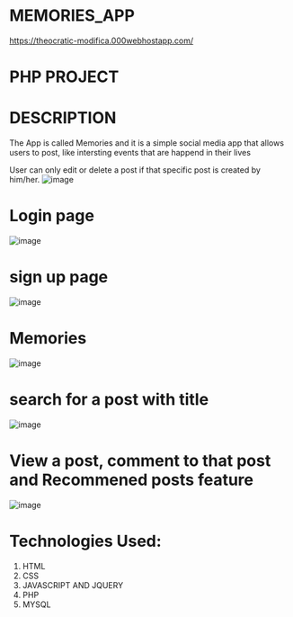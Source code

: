 # MEMORIES_APP
https://theocratic-modifica.000webhostapp.com/

# PHP PROJECT

# DESCRIPTION

The App is called Memories and it is a simple social media app that allows users to post, like intersting events that are happend in their lives
 
User can only edit or delete a post if that specific post is created by him/her.
![image](https://user-images.githubusercontent.com/78521151/123535178-e7650180-d73f-11eb-8a0d-12cda2cb57cd.png)

# Login page
![image](https://user-images.githubusercontent.com/78521151/122956564-be8ae800-d39e-11eb-859c-4411a64d7522.png)

# sign up page
![image](https://user-images.githubusercontent.com/78521151/122956659-d2cee500-d39e-11eb-8bcf-1474e5d5b384.png)

# Memories
![image](https://user-images.githubusercontent.com/78521151/123535100-73c2f480-d73f-11eb-88d5-c2743ab503ff.png)

# search for a post with title
![image](https://user-images.githubusercontent.com/78521151/123535154-c69cac00-d73f-11eb-8822-6934f9651cb1.png)

# View a post, comment to that post and Recommened posts feature
![image](https://user-images.githubusercontent.com/78521151/123535063-45451980-d73f-11eb-8ef6-179fd375f506.png)



# Technologies Used:

1. HTML
2. CSS
3. JAVASCRIPT AND JQUERY
4. PHP
5. MYSQL
